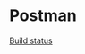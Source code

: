 # Postman
[Build status](https://github.com/OksanaNen/Postman/actions/workflows/blank.yml/badge.svg)
